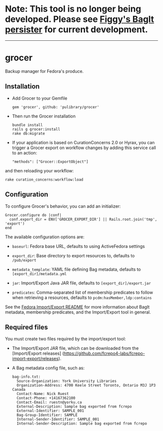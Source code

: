 # Note: This tool is no longer being developed.  Please see [Figgy's BagIt persister](https://github.com/pulibrary/figgy/tree/master/app/adapters/bagit) for current development.
---

# grocer
Backup manager for Fedora's produce.

## Installation

* Add Grocer to your Gemfile

   ```
   gem 'grocer', github: 'pulibrary/grocer'
   ```

* Then run the Grocer installation

   ```
   bundle install
   rails g grocer:install
   rake db:migrate
   ```

* If your application is based on CurationConcerns 2.0 or Hyrax, you can trigger a Grocer export on
  workflow changes by adding this service call to an action:

   ```
   "methods": ["Grocer::ExportObject"]
   ```

and then reloading your workflow:

   ```
   rake curation_concerns:workflow:load
   ```


## Configuration

To configure Grocer's behavior, you can add an initializer:

```
Grocer.configure do |conf|
  conf.export_dir = ENV['GROCER_EXPORT_DIR'] || Rails.root.join('tmp', 'export')
end
```

The available configuration options are:

* `baseurl`: Fedora base URL, defaults to using ActiveFedora settings

* `export_dir`: Base directory to export resources to, defaults to `/pub/export`

* `metadata_template`: YAML file defining Bag metadata, defaults to `[export_dir]/metadata.yml`

* `jar`: Import/Export Java JAR file, defaults to `[export_dir]/export.jar`

* `predicates`: Comma-separated list of membership predicates to follow when retrieving a resources,
   defaults to `pcdm:hasMember,ldp:contains`

See the [Fedora Import/Export README](https://github.com/fcrepo4-labs/fcrepo-import-export) for more 
information about BagIt metadata, membership predicates, and the Import/Export tool in general.

## Required files

You must create two files required by the import/export tool:

* The Import/Export JAR file, which can be downloaded from the [Import/Export releases]
(https://github.com/fcrepo4-labs/fcrepo-import-export/releases).

* A Bag metadata config file, such as:

   ```
   bag-info.txt:
     Source-Organization: York University Libraries
     Organization-Address: 4700 Keele Street Toronto, Ontario M3J 1P3 Canada
     Contact-Name: Nick Ruest
     Contact-Phone: +14167362100
     Contact-Email: ruestn@yorku.ca
     External-Description: Sample bag exported from fcrepo
     External-Identifier: SAMPLE_001
     Bag-Group-Identifier: SAMPLE
     Internal-Sender-Identifier: SAMPLE_001
     Internal-Sender-Description: Sample bag exported from fcrepo
   ```

